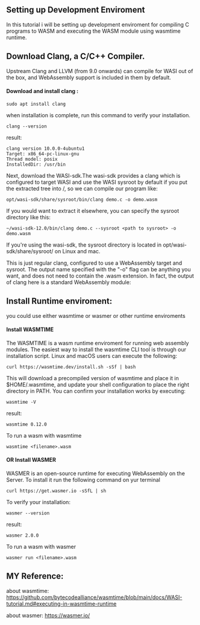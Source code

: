 
## Setting up Development Enviroment
In this tutorial i will be setting up development enviroment for compiling C programs to WASM and executing the WASM module using wasmtime runtime.

## Download Clang, a C/C++ Compiler.
Upstream Clang and LLVM (from 9.0 onwards) can compile for WASI out of the box, and WebAssembly support is included in them by default. 

#### Download and install clang : 
    sudo apt install clang

when installation is complete, run this command to verify your installation.
    
    clang --version
    
result:
    
    clang version 10.0.0-4ubuntu1 
    Target: x86_64-pc-linux-gnu
    Thread model: posix
    InstalledDir: /usr/bin
    
Next, download the WASI-sdk.The wasi-sdk provides a clang which is configured to target WASI and use the WASI sysroot by default if you put the extracted tree into /, so we can compile our program like:

    opt/wasi-sdk/share/sysroot/bin/clang demo.c -o demo.wasm
If you would want to extract it elsewhere, you can specify the sysroot directory like this:

    ~/wasi-sdk-12.0/bin/clang demo.c --sysroot <path to sysroot> -o demo.wasm
If you're using the wasi-sdk, the sysroot directory is located in opt/wasi-sdk/share/sysroot/ on Linux and mac.

This is just regular clang, configured to use a WebAssembly target and sysroot. The output name specified with the "-o" flag can be anything you want, and does not need to contain the .wasm extension. In fact, the output of clang here is a standard WebAssembly module:


## Install Runtime enviroment:
you could use either wasmtime or wasmer or other runtime enviroments

#### Install WASMTIME
The WASMTIME is a wasm runtime enviroment for running web assembly modules. The easiest way to install the wasmtime CLI tool is through our installation script. Linux and macOS users can execute the following:
    
    curl https://wasmtime.dev/install.sh -sSf | bash

This will download a precompiled version of wasmtime and place it in $HOME/.wasmtime, and update your shell configuration to place the right directory in PATH.
You can confirm your installation works by executing:

    wasmtime -V
    
result:    
    
    wasmtime 0.12.0

To run a wasm with wasmtime
    
    wasmtime <filename>.wasm

    
#### OR Install WASMER
WASMER is an open-source runtime for executing WebAssembly on the Server. To install it run the following command on yur terminal

    curl https://get.wasmer.io -sSfL | sh
    
To verify your installation:
    
    wasmer --version
result:
    
    wasmer 2.0.0

To run a wasm with wasmer

    wasmer run <filename>.wasm



## MY Reference:
about wasmtime: https://github.com/bytecodealliance/wasmtime/blob/main/docs/WASI-tutorial.md#executing-in-wasmtime-runtime

about wasmer: https://wasmer.io/


